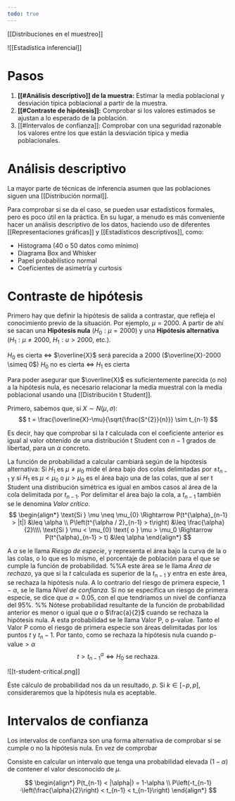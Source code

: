 ```yaml
---
todo: true
---
```

[[Distribuciones en el muestreo]]

![[Estadística inferencial]]

# Pasos

1. **[[#Análisis descriptivo]] de la muestra:** Estimar la media poblacional y desviación típica poblacional a partir de la muestra.
2. **[[#Contraste de hipótesis]]:** Comprobar si los valores estimados se ajustan a lo esperado de la población.
3. [[#Intervalos de confianza]]: Comprobar con una seguridad razonable los valores entre los que están la desviación típica y media poblacionales.

# Análisis descriptivo

La mayor parte de técnicas de inferencia asumen que las poblaciones siguen una [[Distribución normal]].

Para comprobar si se da el caso, se pueden usar estadísticos formales, pero es poco útil en la práctica. En su lugar, a menudo es más conveniente hacer un análisis descriptivo de los datos, haciendo uso de diferentes [[Representaciones gráficas]] y [[Estadísticos descriptivos]], como:

- Histograma (40 o 50 datos como mínimo)
- Diagrama Box and Whisker
- Papel probabilístico normal
- Coeficientes de asimetría y curtosis

# Contraste de hipótesis

Primero hay que definir la hipótesis de salida a contrastar, que refleja el conocimiento previo de la situación. Por ejemplo, $\mu = 2000$. A partir de ahí se sacan una **Hipótesis nula** ($H_{0}: \mu = 2000$) y una **Hipótesis alternativa** ($H_{1} : \mu \neq 2000$, $H_{1}: u > 2000$, etc.).

$H_{0}$ es cierta $\Leftrightarrow$ $\overline{X}$ será parecida a 2000 ($\overline{X}-2000 \simeq 0$)
$H_{0}$ no es cierta $\Leftrightarrow$ $H_{1}$ es cierta

Para poder asegurar que $\overline{X}$ es suficientemente parecida (o no) a la hipótesis nula, es necesario relacionar la media muestral con la media poblacional usando una [[Distribución t Student]].

Primero, sabemos que, si $X \sim N(\mu, \sigma)$:
$$
t = \frac{\overline{X}-\mu}{\sqrt{\frac{S^{2}}{n}}} \sim t_{n-1}
$$

Es decir, hay que comprobar si la $t$ calculada con el coeficiente anterior es igual al valor obtenido de una distribución t Student con $n-1$ grados de libertad, para un $\alpha$ concreto.

La función de probabilidad a calcular cambiará según de la hipótesis alternativa: Si $H_{1}$ es $\mu \neq \mu_{0}$ mide el área bajo dos colas delimitadas por $\pm t_{n-1}$ y si $H_1$ es $\mu < \mu_0$ o $\mu > \mu_0$ es el área bajo una de las colas, que al ser t Student una distribución simétrica es igual en ambos casos al área de la cola delimitada por $t_{n-1}$.  Por delimitar el área bajo la cola, a $t_{n-1}$ también se le denomina *Valor crítico*.
$$
\begin{align*}
\text{Si } \mu \neq \mu_{0} \Rightarrow P(t^{\alpha}_{n-1} > |t|) &\leq \alpha \\
P\left(t^{\alpha / 2}_{n-1} > t\right) &\leq \frac{\alpha}{2}\\\\
\text{Si } \mu < \mu_{0} \text{ o } \mu > \mu_0 \Rightarrow P(t^{\alpha}_{n-1} > t) &\leq \alpha
\end{align*}
$$

A $\alpha$ se le llama *Riesgo de especie*, y representa el área bajo la curva de la o las colas, o lo que es lo mismo, el porcentaje de población para el que se cumple la función de probabilidad. %%A este área se le llama *Área de rechazo*, ya que si la $t$ calculada es superior de la $t_{n-1}$ y entra en este área, se rechaza la hipótesis nula. A lo contrario del riesgo de primera especie, $1-\alpha$, se le llama *Nivel de confianza*. Si no se especifica un riesgo de primera especie, se dice que $\alpha = 0.05$, con el que tendríamos un nivel de confianza del 95%.
%%
Nótese probabilidad resultante de la función de probabilidad anterior es menor o igual que $a$ o $\frac{a}{2}$ cuando se rechaza la hipótesis nula. A esta probabilidad se le llama Valor P, o $\text{p-value}$. Tanto el Valor P como el riesgo de primera especie son áreas delimitadas por los puntos $t$ y $t_n-1$. Por tanto, como se rechaza la hipótesis nula cuando $\text{p-value} > \alpha$
$$
t > t^{\alpha}_{n-1} \Leftrightarrow H_{0} \text{ se rechaza.}
$$

![[t-student-critical.png]]

Éste cálculo de probabilidad nos da un resultado, $p$. Si $k\in{[-p,p]}$, consideraremos que la hipótesis nula es aceptable.

# Intervalos de confianza

Los intervalos de confianza son una forma alternativa de comprobar si se cumple o no la hipótesis nula. En vez de comprobar

Consiste en calcular un intervalo que tenga una probabilidad elevada ($1-\alpha$) de contener el valor desconocido de $\mu$.

$$
\begin{align*}
P(t_{n-1} < |\alpha|) = 1-\alpha \\
P\left(-t_{n-1}·\left(\frac{\alpha}{2}\right) < t_{n-1} < t_{n-1}\right)
\end{align*}
$$